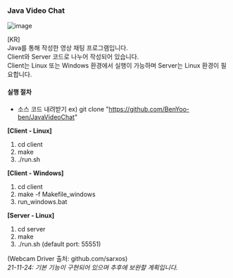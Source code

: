 ### Java Video Chat  
![image](https://user-images.githubusercontent.com/57353430/207296291-d3653fa4-1b50-4459-a82e-213363ea6005.png)


[KR]  
Java를 통해 작성한 영상 채팅 프로그램입니다.  
Client와 Server 코드로 나누어 작성되어 있습니다.  
Client는 Linux 또는 Windows 환경에서 실행이 가능하며 Server는 Linux 환경이 필요합니다.  


#### 실행 절차  
  
- 소스 코드 내려받기
ex) git clone "https://github.com/BenYoo-ben/JavaVideoChat"  
  
  
**[Client - Linux]**
1.  cd client
2.  make
3.  ./run.sh
  
  
**[Client - Windows]**
1. cd client
2. make -f Makefile_windows
3. run_windows.bat
  
  
**[Server - Linux]**
1. cd server
2. make
3. ./run.sh (default port: 55551)
  
(Webcam Driver 출처: github.com/sarxos)  
_21-11-24: 기본 기능이 구현되어 있으며 추후에 보완할 계획입니다._
